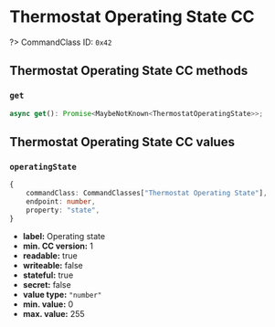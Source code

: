 # Thermostat Operating State CC

?> CommandClass ID: `0x42`

## Thermostat Operating State CC methods

### `get`

```ts
async get(): Promise<MaybeNotKnown<ThermostatOperatingState>>;
```

## Thermostat Operating State CC values

### `operatingState`

```ts
{
	commandClass: CommandClasses["Thermostat Operating State"],
	endpoint: number,
	property: "state",
}
```

- **label:** Operating state
- **min. CC version:** 1
- **readable:** true
- **writeable:** false
- **stateful:** true
- **secret:** false
- **value type:** `"number"`
- **min. value:** 0
- **max. value:** 255
